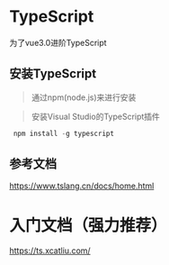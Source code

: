 # TypeScript
为了vue3.0进阶TypeScript

## 安装TypeScript
>通过npm(node.js)来进行安装

>安装Visual Studio的TypeScript插件
```js
 npm install -g typescript
```
## 参考文档
https://www.tslang.cn/docs/home.html

# 入门文档（强力推荐）
https://ts.xcatliu.com/
